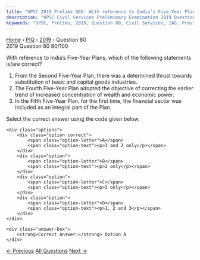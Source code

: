 ```yaml
---
title: "UPSC 2019 Prelims Q80: With reference to India’s Five-Year Plans, which of the foll..."
description: "UPSC Civil Services Preliminary Examination 2019 Question 80 with options and answer"
keywords: "UPSC, Prelims, 2019, Question 80, Civil Services, IAS, Previous Year Questions"
---
```


<nav class="breadcrumb">
    <a href="../../">Home</a>
    <span>›</span>
    <a href="../">PIQ</a>
    <span>›</span>
    <a href="./">2019</a>
    <span>›</span>
    <span>Question 80</span>
</nav>

<div class="question-header">
    <div class="question-meta">
        <span class="year-badge">2019</span>
        <span class="question-number">Question 80</span>
        <span class="progress">80/100</span>
    </div>
    <div class="progress-bar">
        <div class="progress-fill" style="width: 80.0%"></div>
    </div>
</div>

<div class="question-content">
    <div class="question-text">
        <p>With reference to India’s Five-Year Plans, which of the following statements<br />
is/are correct?</p>
<ol>
<li>From the Second Five-Year Plan, there was a determined thrust towards substitution of basic and capital goods industries.</li>
<li>The Fourth Five-Year Plan adopted the objective of correcting the earlier trend of increased concentration of wealth and economic power.</li>
<li>In the Fifth Five-Year Plan, for the first time, the financial sector was included as an integral part of the Plan.</li>
</ol>
<p>Select the correct answer using the code given below.</p>
    </div>
    
    <div class="options">
        <div class="option correct">
            <span class="option-letter">A</span>
            <span class="option-text"><p>1 and 2 only</p></span>
        </div>
        <div class="option">
            <span class="option-letter">B</span>
            <span class="option-text"><p>2 only</p></span>
        </div>
        <div class="option">
            <span class="option-letter">C</span>
            <span class="option-text"><p>3 only</p></span>
        </div>
        <div class="option">
            <span class="option-letter">D</span>
            <span class="option-text"><p>1, 2 and 3</p></span>
        </div>
    </div>

    <div class="answer-box">
        <strong>Correct Answer:</strong> Option A
    </div>
</div>

<div class="question-nav">
    <a href="../q079-in-india-which-of-the-following-review-the-indepen/" class="nav-btn prev">← Previous</a>
    <a href="../" class="nav-btn center">All Questions</a>
    <a href="../q081-consider-the-following-statements-about-particular/" class="nav-btn next">Next →</a>
</div>
